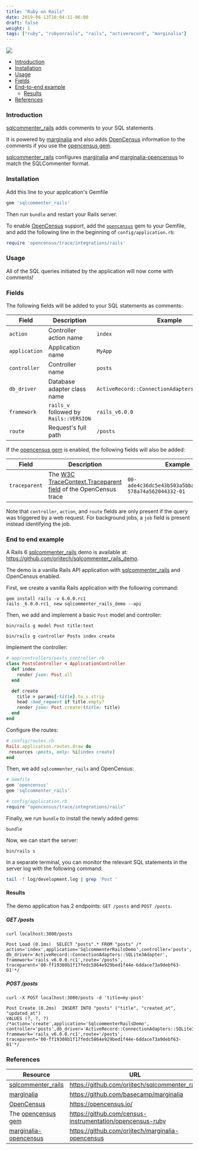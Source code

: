 ```yaml
---
title: "Ruby on Rails"
date: 2019-06-13T16:04:11-06:00
draft: false
weight: 1
tags: ["ruby", "rubyonrails", "rails", "activerecord", "marginalia"]
---
```


![](/images/activerecord_marginalia-logo.png)

- [Introduction](#introduction)
- [Installation](#installation)
- [Usage](#usage)
- [Fields](#fields)
- [End-to-end example](#end-to-end-example)
    - [Results](#results)
- [References](#references)

### Introduction

[sqlcommenter_rails] adds comments to your SQL statements.

It is powered by [marginalia] and also adds [OpenCensus] information to the
comments if you use the [opencensus gem].

[sqlcommenter_rails] configures [marginalia] and [marginalia-opencensus] to
match the SQLCommenter format.

### Installation

Add this line to your application's Gemfile

```ruby
gem 'sqlcommenter_rails'
```

Then run `bundle` and restart your Rails server.

To enable [OpenCensus] support, add the [`opencensus`][opencensus gem] gem to
your Gemfile, and add the following line in the beginning of
`config/application.rb`:

```ruby
require 'opencensus/trace/integrations/rails'
```

### Usage

All of the SQL queries initiated by the application will now come with comments!

### Fields

The following fields will be added to your SQL statements as comments:

Field | Description | Example
---|---|---
`action` | Controller action name | `index`
`application` | Application name | `MyApp`
`controller` | Controller name | `posts`
`db_driver` | Database adapter class name | `ActiveRecord::ConnectionAdapters::SQLite3Adapter`
`framework` | `rails_v` followed by `Rails::VERSION` | `rails_v6.0.0`
`route` | Request's full path | `/posts`

If the [opencensus gem] is enabled, the following fields will also be added:

Field | Description | Example
---|---|---
`traceparent`|The [W3C TraceContext.Traceparent field](https://www.w3.org/TR/trace-context/#traceparent-field) of the OpenCensus trace|`00-ade4c36dc5e43b503a5bba237ea11746-578a74a562044332-01`

Note that `controller`, `action`, and `route` fields are only present if the
query was triggered by a web request. For background jobs, a `job` field is
present instead identifying the job.

### End to end example

A Rails 6 [sqlcommenter_rails] demo is available at:
https://github.com/orijtech/sqlcommenter_rails_demo.

The demo is a vanilla Rails API application with [sqlcommenter_rails] and
OpenCensus enabled.

First, we create a vanilla Rails application with the following command:

```shell
gem install rails -v 6.0.0.rc1
rails _6.0.0.rc1_ new sqlcommenter_rails_demo --api
```

Then, we add and implement a basic `Post` model and controller:

```shell
bin/rails g model Post title:text
```

```shell
bin/rails g controller Posts index create
```

Implement the controller:

```ruby
# app/controllers/posts_controller.rb
class PostsController < ApplicationController
  def index
    render json: Post.all
  end

  def create
    title = params[:title].to_s.strip
    head :bad_request if title.empty?
    render json: Post.create!(title: title)
  end
end
```

Configure the routes:

```ruby
# config/routes.rb
Rails.application.routes.draw do
 resources :posts, only: %i[index create]
end
```

Then, we add `sqlcommenter_rails` and OpenCensus:

```ruby
# Gemfile
gem 'opencensus'
gem 'sqlcommenter_rails'
```

```ruby
# config/application.rb
require "opencensus/trace/integrations/rails"
```

Finally, we run `bundle` to install the newly added gems:

```shell
bundle
```

Now, we can start the server:

```shell
bin/rails s
```

In a separate terminal, you can monitor the relevant SQL statements in the server
log with the following command:

```bash
tail -f log/development.log | grep 'Post '
```

#### Results

The demo application has 2 endpoints: `GET /posts` and `POST /posts`.

##### GET /posts

```shell
curl localhost:3000/posts
```

```
Post Load (0.1ms)  SELECT "posts".* FROM "posts" /*
action='index',application='SqlcommenterRailsDemo',controller='posts',
db_driver='ActiveRecord::ConnectionAdapters::SQLite3Adapter',
framework='rails_v6.0.0.rc1',route='/posts',
traceparent='00-ff19308b1f17fedc5864e929bed1f44e-6ddace73a9debf63-01'*/
```

##### POST /posts

```shell
curl -X POST localhost:3000/posts -d 'title=my-post'
```

```
Post Create (0.2ms)  INSERT INTO "posts" ("title", "created_at", "updated_at")
VALUES (?, ?, ?) /*action='create',application='SqlcommenterRailsDemo',
controller='posts',db_driver='ActiveRecord::ConnectionAdapters::SQLite3Adapter',
framework='rails_v6.0.0.rc1',route='/posts',
traceparent='00-ff19308b1f17fedc5864e929bed1f44e-6ddace73a9debf63-01'*/
```

### References

| Resource                | URL                                                       |
|-------------------------|-----------------------------------------------------------|
| [sqlcommenter_rails]    | https://github.com/orijtech/sqlcommenter_rails            |
| [marginalia]            | https://github.com/basecamp/marginalia                    |
| [OpenCensus]            | https://opencensus.io/                                    |
| The [opencensus gem]    | https://github.com/census-instrumentation/opencensus-ruby |
| [marginalia-opencensus] | https://github.com/orijtech/marginalia-opencensus         |

[sqlcommenter_rails]: https://github.com/orijtech/sqlcommenter_rails
[marginalia]: https://github.com/basecamp/marginalia
[marginalia-opencensus]: https://github.com/orijtech/marginalia-opencensus
[OpenCensus]: https://opencensus.io/
[opencensus gem]: https://github.com/census-instrumentation/opencensus-ruby
